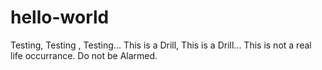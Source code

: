 # hello-world

Testing, Testing , Testing...
This is a Drill, This is a Drill...
This is not a real life occurrance. Do not be Alarmed.
